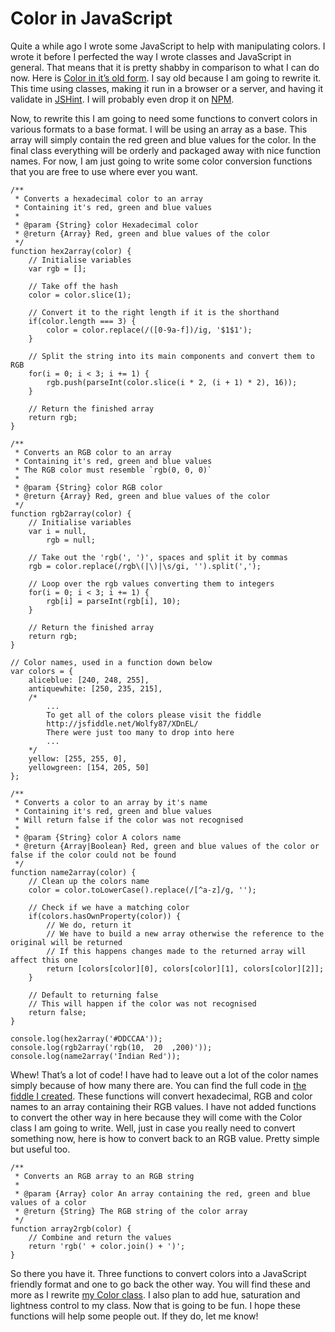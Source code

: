 # Color in JavaScript

Quite a while ago I wrote some JavaScript to help with manipulating colors. I wrote it before I perfected the way I wrote classes and JavaScript in general. That means that it is pretty shabby in comparison to what I can do now. Here is [Color in it’s old form](https://github.com/Wolfy87/Color/tree/45a83fecda62c086e788895182e403a9c9b42807). I say old because I am going to rewrite it. This time using classes, making it run in a browser or a server, and having it validate in [JSHint](http://www.jshint.com/). I will probably even drop it on [NPM](http://npmjs.org/).

Now, to rewrite this I am going to need some functions to convert colors in various formats to a base format. I will be using an array as a base. This array will simply contain the red green and blue values for the color. In the final class everything will be orderly and packaged away with nice function names. For now, I am just going to write some color conversion functions that you are free to use where ever you want.

```
/**
 * Converts a hexadecimal color to an array
 * Containing it's red, green and blue values
 * 
 * @param {String} color Hexadecimal color
 * @return {Array} Red, green and blue values of the color
 */
function hex2array(color) {
    // Initialise variables
    var rgb = [];

    // Take off the hash
    color = color.slice(1);

    // Convert it to the right length if it is the shorthand
    if(color.length === 3) {
        color = color.replace(/([0-9a-f])/ig, '$1$1');
    }

    // Split the string into its main components and convert them to RGB
    for(i = 0; i < 3; i += 1) {
        rgb.push(parseInt(color.slice(i * 2, (i + 1) * 2), 16));
    }

    // Return the finished array
    return rgb;
}

/**
 * Converts an RGB color to an array
 * Containing it's red, green and blue values
 * The RGB color must resemble `rgb(0, 0, 0)`
 * 
 * @param {String} color RGB color
 * @return {Array} Red, green and blue values of the color
 */
function rgb2array(color) {
    // Initialise variables
    var i = null,
        rgb = null;

    // Take out the 'rgb(', ')', spaces and split it by commas
    rgb = color.replace(/rgb\(|\)|\s/gi, '').split(',');

    // Loop over the rgb values converting them to integers
    for(i = 0; i < 3; i += 1) {
        rgb[i] = parseInt(rgb[i], 10);
    }

    // Return the finished array
    return rgb;
}

// Color names, used in a function down below
var colors = {
    aliceblue: [240, 248, 255],
    antiquewhite: [250, 235, 215],
    /*
        ...
        To get all of the colors please visit the fiddle
        http://jsfiddle.net/Wolfy87/XDnEL/
        There were just too many to drop into here
        ...
    */
    yellow: [255, 255, 0],
    yellowgreen: [154, 205, 50]
};

/**
 * Converts a color to an array by it's name
 * Containing it's red, green and blue values
 * Will return false if the color was not recognised
 * 
 * @param {String} color A colors name
 * @return {Array|Boolean} Red, green and blue values of the color or false if the color could not be found
 */
function name2array(color) {
    // Clean up the colors name
    color = color.toLowerCase().replace(/[^a-z]/g, '');

    // Check if we have a matching color
    if(colors.hasOwnProperty(color)) {
        // We do, return it
        // We have to build a new array otherwise the reference to the original will be returned
        // If this happens changes made to the returned array will affect this one
        return [colors[color][0], colors[color][1], colors[color][2]];
    }

    // Default to returning false
    // This will happen if the color was not recognised
    return false;
}

console.log(hex2array('#DDCCAA'));
console.log(rgb2array('rgb(10,  20  ,200)'));
console.log(name2array('Indian Red'));
```

Whew! That’s a lot of code! I have had to leave out a lot of the color names simply because of how many there are. You can find the full code in [the fiddle I created](http://jsfiddle.net/Wolfy87/XDnEL/). These functions will convert hexadecimal, RGB and color names to an array containing their RGB values. I have not added functions to convert the other way in here because they will come with the Color class I am going to write. Well, just in case you really need to convert something now, here is how to convert back to an RGB value. Pretty simple but useful too.

```
/**
 * Converts an RGB array to an RGB string
 * 
 * @param {Array} color An array containing the red, green and blue values of a color
 * @return {String} The RGB string of the color array
 */
function array2rgb(color) {
    // Combine and return the values
    return 'rgb(' + color.join() + ')';
}
```

So there you have it. Three functions to convert colors into a JavaScript friendly format and one to go back the other way. You will find these and more as I rewrite [my Color class](https://github.com/Wolfy87/Color). I also plan to add hue, saturation and lightness control to my class. Now that is going to be fun. I hope these functions will help some people out. If they do, let me know!
